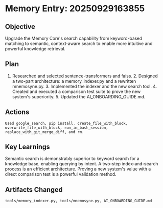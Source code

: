 # Memory Entry: 20250929163855

## Objective
Upgrade the Memory Core's search capability from keyword-based matching to semantic, context-aware search to enable more intuitive and powerful knowledge retrieval.

## Plan
1. Researched and selected sentence-transformers and faiss. 2. Designed a two-part architecture: a memory_indexer.py and a rewritten mnemosyne.py. 3. Implemented the indexer and the new search tool. 4. Created and executed a comparison test suite to prove the new system's superiority. 5. Updated the AI_ONBOARDING_GUIDE.md.

## Actions
```
Used google_search, pip install, create_file_with_block, overwrite_file_with_block, run_in_bash_session, replace_with_git_merge_diff, and rm.
```

## Key Learnings
Semantic search is demonstrably superior to keyword search for a knowledge base, enabling querying by intent. A two-step index-and-search process is an efficient architecture. Proving a new system's value with a direct comparison test is a powerful validation method.

## Artifacts Changed
```
tools/memory_indexer.py, tools/mnemosyne.py, AI_ONBOARDING_GUIDE.md
```

